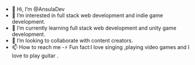 - 👋 Hi, I’m @AnsulaDev
- 👀 I’m interested in full stack web development and indie game development.
- 🌱 I’m currently learning  full stack web development and unity game development.
- 💞️  I’m looking to collaborate with content creators.
- 📫 How to reach me 
-⚡ Fun fact:I love singing ,playing video games and I love to play guitar .
<!---
AnsulaDev/AnsulaDev is a ✨ special ✨ repository because its `README.md` (this file) appears on your GitHub profile.
You can click the Preview link to take a look at your changes.
--->
